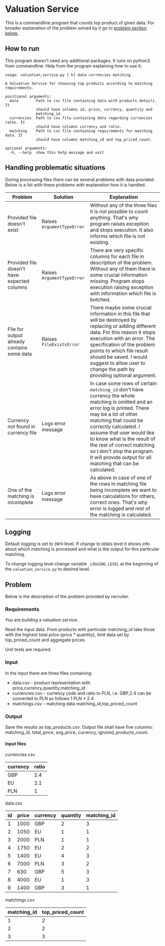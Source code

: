 # Valuation Service
This is a commandline program that counts top product of given data. For broader explanation of the problem solved by it go to [problem section below.](#Problem)
## How to run
This program doesn't need any additional packages. It runs on python3 from commandline. 
Help from the program explaining how to use it:
```
usage: valuation_service.py [-h] data currencies matching

A Valuation Service for choosing top products according to matching
requirements.

positional arguments:
  data        Path to csv file containing data with products details. It
              should have columns id, price, currency, quantity and
              matching_id.
  currencies  Path to csv file containing data regarding currencies rates. It
              should have columns currency and ratio.
  matching    Path to csv file containing requirements for matching data. It
              should have columns matching_id and top_priced_count.

optional arguments:
  -h, --help  show this help message and exit
```
## Handling problematic situations
During processing files there can be several problems with data provided. Below is a list with these problems with explanation how it is handled.

|Problem|Solution|Explanation|
|---|---|---|
|Provided file doesn't exist|Raises `ArgumentTypeError`| Without any of the three files it is not possible to count anything. That's why program raises exception and stops execution. It also informs which file is not existing. |
|Provided file doesn't have expected columns|Raises `ArgumentTypeError`| There are very specific columns for each file in description of the problem. Without any of them there is some crucial information missing. Program stops execution raising exception with information which file is botched. |
|File for output already contains some data|Raises `FileExistsError`| There maybe some crucial information in this file that will be destroyed by replacing or adding different data. For this reason it stops execution with an error. The specification of the problem points to which file result should be saved. I would suggest to allow user to change the path by providing optional argument. |
|Currency not found in currency file|Logs error message| In case some rows of certain `matching_id` don't have currency the whole matching is omitted and an error log is printed. There may be a lot of other matching that could be correctly calculated. I assume that user would like to know what is the result of the rest of correct matching so I don't stop the program. It will provide output for all matching that can be calculated. |
|One of the matching is incomplete|Logs error message| As above in case of one of the rows in matching file being incomplete we want to have calculations for others, correct ones. That's why error is logged and rest of the matching is calculated. |

## Logging
Default logging is set to `INFO` level. If change to `DEBUG` level it shows info about which matching is processed and what is the output for this particular matching.

To change logging level change variable `_LOGGING_LEVEL` at the beginning of the `valuation_service.py` to desired level.

## Problem
Below is the description of the problem provided by recruiter.

### Requirements
You are building a valuation service.

Read the input data. From products with particular matching_id take those with
the highest total price (price * quantity), limit data set by top_priced_count and
aggregate prices.

Unit tests are required.
### Input
In the input there are three files containing:
- data.csv - product representation with price,currency,quantity,matching_id
- currencies.csv - currency code and ratio to PLN, i.e. GBP,2.4 can be
converted to PLN as follows 1 PLN * 2.4
- matchings.csv - matching data matching_id,top_priced_count
### Output
Save the results as top_products.csv. Output file shall have five columns:
matching_id, total_price, avg_price, currency, ignored_products_count.
#### Input files
currencies.csv

| currency | ratio |
|---|---|
|GBP|2.4|
|EU|2.1|
|PLN|1|

data.csv

| id | price | currency | quantity | matching_id |
|---|---|---|---|---|
|1|1000|GBP|2|3|
|2|1050|EU|1|1|
|3|2000|PLN|1|1|
|4|1750|EU|2|2|
|5|1400|EU|4|3|
|6|7000|PLN|3|2|
|7|630|GBP|5|3|
|8|4000|EU|1|3|
|9|1400|GBP|3|1|

matchings.csv

|matching_id|top_priced_count|
|---|---|
|1|2|
|2|2|
|3|3|
